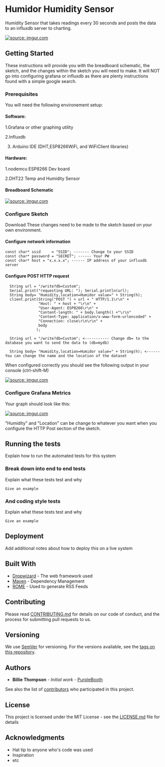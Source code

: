 # Humidor Humidity Sensor

Humidity Sensor that takes readings every 30 seconds and posts the data to an influxdb server to charting.


<a href="http://imgur.com/EKuIALh"><img src="http://i.imgur.com/EKuIALh.png" title="source: imgur.com" /></a>

## Getting Started

These instructions will provide you with the breadboard schematic, the sketch, and the changes within the sketch you will need to make.
It will NOT go into configuring grafana or influxdb as there are plenty instructions found with a simple google search.

### Prerequisites

You will need the following environement setup:

#### Software:
1.Grafana or other graphing utility

2.Influxdb

3. Arduino IDE (DHT,ESP8266WiFi, and WiFiClient libraries)

#### Hardware:

1.nodemcu ESP8266 Dev board

2.DHT22 Temp and Humidity Sensor

#### Breadboard Schematic
<a href="http://imgur.com/mi70bTi"><img src="http://i.imgur.com/mi70bTi.png" title="source: imgur.com" /></a>

### Configure Sketch

Download These changes need to be made to the sketch based on your own environment.

#### Configure network information

```
const char* ssid     = "SSID"; ------- Change to your SSID
const char* password = "SECRET"; ------ Your PW
const char* host = "x.x.x.x"; ------ IP address of your influxdb server
```
#### Configure POST HTTP request

```
  String url = "/write?db=Custom";
  Serial.print("requesting URL: "); Serial.println(url);
  String body= "Humidity,location=Humidor value=" + String(h);
  client.print(String("POST ") + url + " HTTP/1.1\r\n" +
               "Host: " + host + "\r\n" +
               "User-Agent: ESP8266\r\n" +
               "Content-length: " + body.length() +"\r\n" 
               "Content-Type: application/x-www-form-urlencoded" +
               "Connection: close\r\n\r\n" +
               body
              );
```
```
  String url = "/write?db=Custom"; <----------- Change db= to the database you want to send the data to (db=mydb)
```
```
  String body= "Humidity,location=Humidor value=" + String(h); <------ You can change the name and the location of the dataset
```

When configured correctly you should see the following output in your console (ctrl-shift-M)

<a href="http://imgur.com/db3Rcvc"><img src="http://i.imgur.com/db3Rcvc.png" title="source: imgur.com" /></a>

### Configure Grafana Metrics

Your graph should look like this:

<a href="http://imgur.com/Y0EdoW7"><img src="http://i.imgur.com/Y0EdoW7.png" title="source: imgur.com" /></a>

"Humidity" and "Location" can be change to whatever you want when you configure the HTTP Post section of the sketch.

## Running the tests

Explain how to run the automated tests for this system

### Break down into end to end tests

Explain what these tests test and why

```
Give an example
```

### And coding style tests

Explain what these tests test and why

```
Give an example
```

## Deployment

Add additional notes about how to deploy this on a live system

## Built With

* [Dropwizard](http://www.dropwizard.io/1.0.2/docs/) - The web framework used
* [Maven](https://maven.apache.org/) - Dependency Management
* [ROME](https://rometools.github.io/rome/) - Used to generate RSS Feeds

## Contributing

Please read [CONTRIBUTING.md](https://gist.github.com/PurpleBooth/b24679402957c63ec426) for details on our code of conduct, and the process for submitting pull requests to us.

## Versioning

We use [SemVer](http://semver.org/) for versioning. For the versions available, see the [tags on this repository](https://github.com/your/project/tags). 

## Authors

* **Billie Thompson** - *Initial work* - [PurpleBooth](https://github.com/PurpleBooth)

See also the list of [contributors](https://github.com/your/project/contributors) who participated in this project.

## License

This project is licensed under the MIT License - see the [LICENSE.md](LICENSE.md) file for details

## Acknowledgments

* Hat tip to anyone who's code was used
* Inspiration
* etc

